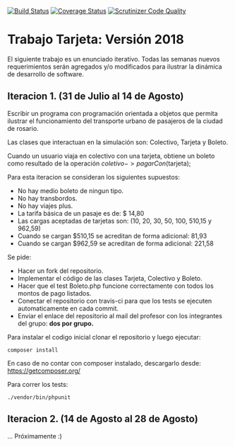 [![Build Status](https://travis-ci.org/regoloalesandro/TrabajoTarjeta2018.svg?branch=master)](https://travis-ci.org/regoloalesandro/TrabajoTarjeta2018)
[![Coverage Status](https://coveralls.io/repos/github/regoloalesandro/TrabajoTarjeta2018/badge.svg?branch=master)](https://coveralls.io/github/regoloalesandro/TrabajoTarjeta2018?branch=master)
[![Scrutinizer Code Quality](https://scrutinizer-ci.com/g/regoloalesandro/TrabajoTarjeta2018/badges/quality-score.png?b=master)](https://scrutinizer-ci.com/g/regoloalesandro/TrabajoTarjeta2018/?branch=master)
# Trabajo Tarjeta: Versión 2018

El siguiente trabajo es un enunciado iterativo. Todas las semanas nuevos
requerimientos serán agregados y/o modificados para ilustrar la dinámica de
desarrollo de software.

## Iteracion 1. (31 de Julio al 14 de Agosto)

Escribir un programa con programación orientada a objetos que permita ilustrar
el funcionamiento del transporte urbano de pasajeros de la ciudad de rosario.

Las clases que interactuan en la simulación son: Colectivo, Tarjeta y Boleto.

Cuando un usuario viaja en colectivo con una tarjeta, obtiene un boleto como
resultado de la operación $coletivo->pagarCon($tarjeta);


Para esta iteracion se consideran los siguientes supuestos:

- No hay medio boleto de ningun tipo.
- No hay transbordos.
- No hay viajes plus.
- La tarifa básica de un pasaje es de: $ 14,80
- Las cargas aceptadas de tarjetas son: (10, 20, 30, 50, 100, 510,15 y 962,59)
- Cuando se cargan  $510,15 se acreditan de forma adicional: 81,93
- Cuando se cargan  $962,59 se acreditan de forma adicional: 221,58

Se pide:

- Hacer un fork del repositorio.
- Implementar el código de las clases Tarjeta, Colectivo y Boleto.
- Hacer que el test Boleto.php funcione correctamente con todos los montos de pago listados.
- Conectar el repositorio con travis-ci para que los tests se ejecuten automaticamente en cada commit.
- Enviar el enlace del repositorio al mail del profesor con los integrantes del grupo: **dos por grupo.**


Para instalar el codigo inicial clonar el repositorio y luego ejecutar:

```
composer install
```

En caso de no contar con composer instalado, descargarlo desde: https://getcomposer.org/

Para correr los tests:

```
./vendor/bin/phpunit
```



## Iteracion 2. (14 de Agosto al 28 de Agosto)

... Próximamente :)

